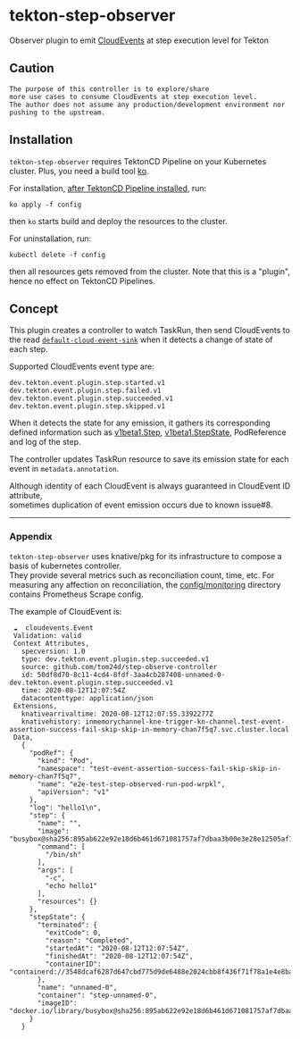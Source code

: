 # tekton-step-observer  
Observer plugin to emit [CloudEvents](https://cloudevents.io/) at step execution level for Tekton  

## Caution
```
The purpose of this controller is to explore/share  
more use cases to consume CloudEvents at step execution level.
The author does not assume any production/development environment nor pushing to the upstream.
```

## Installation
`tekton-step-observer` requires TektonCD Pipeline on your Kubernetes cluster.
Plus, you need a build tool [ko](https://github.com/google/ko).

For installation, [after TektonCD Pipeline installed](https://tekton.dev/docs/getting-started/), run:
```shell script
ko apply -f config
```
then `ko` starts build and deploy the resources to the cluster.

For uninstallation, run:
```shell script
kubectl delete -f config
```
then all resources gets removed from the cluster.
Note that this is a "plugin", hence no effect on TektonCD Pipelines.


## Concept  

This plugin creates a controller to watch TaskRun, 
then send CloudEvents to the read [`default-cloud-event-sink`](https://github.com/tektoncd/pipeline/blob/50ed02b4c2b96656355548acea878a0d20e89750/config/config-defaults.yaml#L59) 
when it detects a change of state of each step.  

Supported CloudEvents event type are:
```
dev.tekton.event.plugin.step.started.v1  
dev.tekton.event.plugin.step.failed.v1
dev.tekton.event.plugin.step.succeeded.v1
dev.tekton.event.plugin.step.skipped.v1
```

When it detects the state for any emission, it gathers its corresponding defined information such as 
[v1beta1.Step](https://github.com/tektoncd/pipeline/blob/50ed02b4c2b96656355548acea878a0d20e89750/pkg/apis/pipeline/v1beta1/task_types.go#L119), 
[v1beta1.StepState](https://github.com/tektoncd/pipeline/blob/50ed02b4c2b96656355548acea878a0d20e89750/pkg/apis/pipeline/v1beta1/taskrun_types.go#L258), 
PodReference and 
log of the step. 

The controller updates TaskRun resource to save its emission state for each event in `metadata.annotation`.  

Although identity of each CloudEvent is always guaranteed in CloudEvent ID attribute,  
sometimes duplication of event emission occurs due to known issue#8.


---

### Appendix
`tekton-step-observer` uses knative/pkg for its infrastructure to compose a basis of kubernetes controller.  
They provide several metrics such as reconciliation count, time, etc.
For measuring any affection on reconciliation, the [config/monitoring](./config/monitoring) directory contains Prometheus Scrape config.


The example of CloudEvent is:
```
 ☁️  cloudevents.Event
 Validation: valid
 Context Attributes,
   specversion: 1.0
   type: dev.tekton.event.plugin.step.succeeded.v1
   source: github.com/tom24d/step-observe-controller
   id: 50df8d70-8c11-4cd4-8fdf-3aa4cb287408-unnamed-0-dev.tekton.event.plugin.step.succeeded.v1
   time: 2020-08-12T12:07:54Z
   datacontenttype: application/json
 Extensions,
   knativearrivaltime: 2020-08-12T12:07:55.3392277Z
   knativehistory: inmemorychannel-kne-trigger-kn-channel.test-event-assertion-success-fail-skip-skip-in-memory-chan7f5q7.svc.cluster.local
 Data,
   {
     "podRef": {
       "kind": "Pod",
       "namespace": "test-event-assertion-success-fail-skip-skip-in-memory-chan7f5q7",
       "name": "e2e-test-step-observed-run-pod-wrpkl",
       "apiVersion": "v1"
     },
     "log": "hello1\n",
     "step": {
       "name": "",
       "image": "busybox@sha256:895ab622e92e18d6b461d671081757af7dbaa3b00e3e28e12505af7817f73649",
       "command": [
         "/bin/sh"
       ],
       "args": [
         "-c",
         "echo hello1"
       ],
       "resources": {}
     },
     "stepState": {
       "terminated": {
         "exitCode": 0,
         "reason": "Completed",
         "startedAt": "2020-08-12T12:07:54Z",
         "finishedAt": "2020-08-12T12:07:54Z",
         "containerID": "containerd://3548dcaf6287d647cbd775d9de6488e2024cbb8f436f71f78a1e4e8bab0eece5"
       },
       "name": "unnamed-0",
       "container": "step-unnamed-0",
       "imageID": "docker.io/library/busybox@sha256:895ab622e92e18d6b461d671081757af7dbaa3b00e3e28e12505af7817f73649"
     }
   }
```
